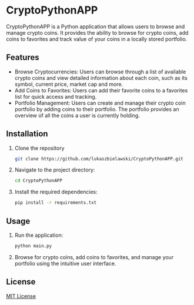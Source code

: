 # CryptoPythonAPP
CryptoPythonAPP is a Python application that allows users to browse and manage crypto coins. It provides the ability to browse for crypto coins, add coins to favorites and track value of your coins in a locally stored portfolio.

## Features
<ul>
  <li>Browse Cryptocurrencies: Users can browse through a list of available crypto coins and view detailed information about each coin, such as its symbol, current price, market cap and more.
  <li>Add Coins to Favorites: Users can add their favorite coins to a favorites list for quick access and tracking.
  <li>Portfolio Management: Users can create and manage their crypto coin portfolio by adding coins to their portfolio. The portfolio provides an overview of all the coins a user is currently holding.
</ul>

## Installation
<ol>
  <li>Clone the repository</li>
     
```bash
git clone https://github.com/lukaszbielawski/CryptoPythonAPP.git
 ```
   <li>Navigate to the project directory:</li>
     
```bash
cd CryptoPythonAPP
 ```
  <li>Install the required dependencies:</li>
     
```bash
pip install -r requirements.txt
 ```
 </ol>
 
 ## Usage
 
<ol>
  <li>Run the application:</li>
  
```bash
python main.py
 ```
   <li>Browse for crypto coins, add coins to favorites, and manage your portfolio using the intuitive user interface.</li>
</ol>

## License 
[MIT License](https://www.mit.edu/~amini/LICENSE.md)
